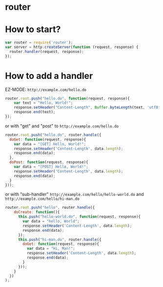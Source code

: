 router
======

# How to start? #
```javascript
var router = require('router');
var server = http.createServer(function (request, response) {  
  router.handler(request, response);  
});  
```

# How to add a handler #
EZ-MODE: `http://example.com/hello.do`
```javascript
router.root.push("hello.do", function(request, response){  
    var text = "Hello, World!";  
    response.setHeader("Content-Length", Buffer.byteLength(text, 'utf8'));  
    response.end(text);  
});  
```


or with "get" and "post" to `http://example.com/hello.do`
```javascript
router.root.push("hello.do", router.handle({ 
  doGet: function(request, response){ 
    var data = "[GET] Hello, World!"; 
    response.setHeader('Content-Length', data.length); 
    response.end(data); 
  },
  doPost: function(request, response){  
    var data = "[POST] Hello, World!";  
    response.setHeader('Content-Length', data.length);  
    response.end(data);  
  }  
}));   
```

or with "sub-handler" `http://example.com/hello/hello-world.do` and `http://example.com/hello/hi-man.do`
```javascript
router.root.push("hello", router.handle({
    doCreate: function(){
      this.push("hello-world.do", function(request, response){
        var data = "hello, World";
        response.setHeader('Content-Length', data.length);
        response.end(data);
      });
      this.push("hi-man.do", router.handle({
        doGet: function(request, response){
          var data = "Hi, Man!";
          response.setHeader('Content-Length', data.length);
          response.end(data);
        }
      }));
    }
  })
);
```
